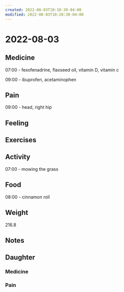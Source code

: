 ```yaml
---
created: 2022-08-03T10:18:39-04:00
modified: 2022-08-03T10:20:30-04:00
---
```


# 2022-08-03

## Medicine

07:00 - fexofenadrine, flaxseed oil, vitamin D, vitamin c

09:00 - ibuprofen, acetaminophen 


## Pain

09:00 - head, right hip


## Feeling


## Exercises


## Activity

07:00 - mowing the grass


## Food

08:00 - cinnamon roll 


## Weight

216.8


## Notes


## Daughter


### Medicine


### Pain

